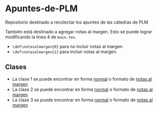 # Apuntes-de-PLM
Repositorio destinado a recolectar los apuntes de las cátedras de PLM

También está destinado a agregar notas al margen. Esto se puede lograr modificando la linea 4 de `main.tex`.
- `\def\notasalmargen{0}` para no incluir notas al margen.
- `\def\notasalmargen{1}` para incluir notas al margen.

## Clases
- La clase 1 se puede encontrar en forma [normal](./pdfs/clase01.pdf) o formato de [notas al margen](./pdfs/clase01NM.pdf)
- La clase 2 se puede encontrar en forma [normal](./pdfs/clase02.pdf) o formato de [notas al margen](./pdfs/clase02NM.pdf)
- La clase 3 se puede encontrar en forma [normal](./pdfs/clase03.pdf) o formato de [notas al margen](./pdfs/clase03NM.pdf)
